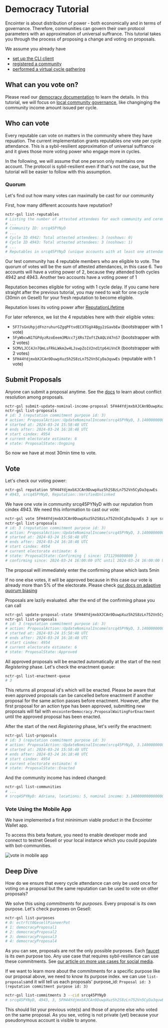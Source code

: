 # Democracy Tutorial

Encointer is about distribution of power - both economically and in terms of governance. Therefore, communities can govern their own protocol parameters with an approximation of universal suffrance. This tutorial takes you through the process of proposing a change and voting on proposals.

We assume you already have 
* [set up the CLI client](./tutorials-cli.md)
* [registered a community](./tutorials-register-community.md)
* [performed a virtual cycle gathering](./tutorials-perform-cycle.md)

## What can you vote on?

Please read our [democracy documentation](./protocol-democracy.md) to learn the details. In this tutorial, we will focus on [local community governance](./protocol-democracy.md#community-actions), like changinging the community income amount issued per cycle.

## Who can vote

Every reputable can vote on matters in the community where they have repuation. The current implementation grants reputables one vote per cycle attendance. This is a sybil-resilient approximation of universal suffrance and it gives those more voting power who engage more in cycles. 

In the following, we will assume that one person only maintains one account. The protocol is sybil-resilient even if that's not the case, but the tutorial will be easier to follow with this assumption.

### Quorum

Let's find out how many votes can maximally be cast for our community

First, how many different accounts have reputation?

```bash
nctr-gsl list-reputables
# Listing the number of attested attendees for each community and ceremony for cycles [4607:4943]
# ...
# Community ID: srcq45PYNyD
# ...
# Cycle ID 4942: Total attested attendees: 3 (noshows: 0)
# Cycle ID 4943: Total attested attendees: 3 (noshows: 1)
# ...
# Reputables in srcq45PYNyD (unique accounts with at least one attendance) 4
```
Our test community has 4 reputable members who are eligible to vote. The quorum of votes will be the sum of attested attendances, in this case 6. Two accounts will have a voting power of 2, because they attended both cycles 4942 and 4943. Another two accounts have a voting power of 1 

Reputation becomes eligible for voting with 1 cycle delay. If you came here straight after the previous tutorial, you may need to wait for one cycle (30min on Gesell) for your fresh reputation to become eligible.

Reputation loses its voting power after [ReputationLifetime](./protocol-reputation.md#reputation-lifetime)

For later reference, we list the 4 reputables here with their eligible votes:
* `5F77sGnUhpjdFnzruhurGZgqPFtvdECXTGgX4Bgy2zGavbEw` (bootstrapper with 1 vote) 
* `5FyWbcwN1TGPdyzRzoEeem3MUcc7jXRs7ZoftZkAQLV47nS7` (bootstrapper with 2 votes)
* `5CMVLJCC4Jn7QmLsFRkLWkm2w4LJswpZo1V2nd1tp64iVnCR` (bootstrapper with 2 votes)
* `5FH44YdjmxbXJCAn9DuwpXuz5h2S8zLn752Vn5CyDa3quwEs` (reputable with 1 vote)


## Submit Proposals

Anyone can submit a proposal anytime. See the [docs](./protocol-democracy.md#proposals) to learn about conflict resolution among proposals.

```bash
nctr-gsl submit-update-nominal-income-proposal 5FH44YdjmxbXJCAn9DuwpXuz5h2S8zLn752Vn5CyDa3quwEs 3.14 --cid srcq45PYNyD
nctr-gsl list-proposals
# id: 3 (reputation commitment purpose id: 3)
# action: ProposalAction::UpdateNominalIncome(srcq45PYNyD, 3.14000000000000012434)
# started at: 2024-03-24 15:58:48 UTC
# ends after: 2024-03-24 16:18:48 UTC
# start cindex: 4954
# current electorate estimate: 6
# state: ProposalState::Ongoing
```

So now we have at most 30min time to vote. 

## Vote

Let's check our voting power:
```bash
nctr-gsl reputation 5FH44YdjmxbXJCAn9DuwpXuz5h2S8zLn752Vn5CyDa3quwEs
# 4943, srcq45PYNyD, Reputation::VerifiedUnlinked
```
We have one vote in community srcq45PYNyD with our reputation from cindex 4943. We need this information to cast our vote:

```bash
nctr-gsl vote 5FH44YdjmxbXJCAn9DuwpXuz5h2S8zLn752Vn5CyDa3quwEs 3 aye srcq45PYNyD_4943
nctr-gsl list-proposals
# id: 3 (reputation commitment purpose id: 3)
# action: ProposalAction::UpdateNominalIncome(srcq45PYNyD, 3.14000000000000012434)
# started at: 2024-03-24 15:58:48 UTC
# ends after: 2024-03-24 16:18:48 UTC
# start cindex: 4954
# current electorate estimate: 6
# state: ProposalState::Confirming { since: 1711296000000 }
# confirming since: 2024-03-24 16:00:00 UTC until 2024-03-24 16:00:00 UTC
```
The proposal will immediately enter the confirming phase which lasts 5min

If no one else votes, it will be approved because in this case our vote is already more than 5% of the electorate. Please check [our docs on adaptive quorum biasing](./protocol-democracy.md#adaptive-quorum-biasing-aqb-and-minimum-approval)

Proposals are lazily evaluated. after the end of the confirming phase you can call

```bash
nctr-gsl update-proposal-state 5FH44YdjmxbXJCAn9DuwpXuz5h2S8zLn752Vn5CyDa3quwEs 3
nctr-gsl list-proposals
# id: 3 (reputation commitment purpose id: 3)
# action: ProposalAction::UpdateNominalIncome(srcq45PYNyD, 3.14000000000000012434)
# started at: 2024-03-24 15:58:48 UTC
# ends after: 2024-03-24 16:18:48 UTC
# start cindex: 4954
# current electorate estimate: 6
# state: ProposalState::Approved
```

All approved proposals will be enacted automatically at the start of the next *Registering* phase. Let's check the enactment queue:

```bash
nctr-gsl list-enactment-queue
# 3
```

This returns all proposal id's which will be enacted. Please be aware that even approved proposals can be cancelled before enactment if another proposal for the same action passes before enactment. However, after the first proposal for an action type has been approved, submitting new proposals will fail with `encointerDemocracy.ProposalWaitingForEnactment` until the approved proposal has been enacted.

After the start of the next *Registering* phase, let's verify the enactment:

```bash
nctr-gsl list-proposals
# id: 3 (reputation commitment purpose id: 3)
# action: ProposalAction::UpdateNominalIncome(srcq45PYNyD, 3.14000000000000012434)
# started at: 2024-03-24 15:58:48 UTC
# ends after: 2024-03-24 16:18:48 UTC
# start cindex: 4954
# current electorate estimate: 6
# state: ProposalState::Enacted
```
And the community income has indeed changed:

```bash
nctr-gsl list-communities
# ...
# srcq45PYNyD: Adriana, locations: 5, nominal income: 3.14000000000000012434 ADR, demurrage: 0/block, CommunityRules::LoCo
```

### Vote Using the Mobile App

We have implemented a first mininimum viable product in the Encointer Wallet app. 

To access this beta feature, you need to enable developer mode and connect to testnet Gesell or your local instance which you could populate with bot-communities.

![vote in mobile app](./fig/democracy-app-prototype.png)

## Deep Dive

How do we ensure that every cycle attendance can only be used once for voting on a proposal but the same reputation can be used to vote on other proposals?

We solve this using *commitments* for *purposes*. Every proposal is its own purpose. Let's check purposes on Gesell:

```bash
nctr-gsl list-purposes
# 0: ectrfct0GesellPioneerPot
# 1: democracyProposal1
# 2: democracyProposal2
# 3: democracyProposal3
# 4: democracyProposal4
```

As you can see, proposals are not the only possible purposes. Each [faucet](./tutorials-faucets.md) is its own purpose too. Any use case that requires sybil-resilience can use these commitments. See [our article on more use cases for social media](https://encointer.org/one-human-one-account-how-encointer-can-help-tackle-review-and-comment-fraud/). 

If we want to learn more about the commitments for a specific purpose like our proposal above, we need to know its purpose index. we can use `list-proposals`and it will tell us each proposals' purpose_id: `Proposal id: 3 (reputation commitment purpose id: 3)` 

```bash
nctr-gsl list-commitments 3 --cid srcq45PYNyD
# srcq45PYNyD, 4943, 3, 5FH44YdjmxbXJCAn9DuwpXuz5h2S8zLn752Vn5CyDa3quwEs, None
```

This should list your previous vote(s) and those of anyone else who voted on the same proposal. As you see, voting is not private (yet) because your pseudonymous account is visible to anyone. 

